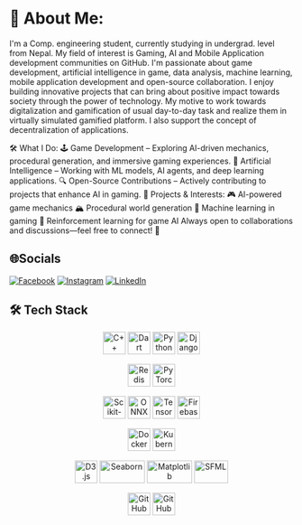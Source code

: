 # 💫 About Me:
I'm a Comp. engineering student, currently studying in undergrad. level from Nepal. My field of interest is Gaming, AI and Mobile Application development communities on GitHub. I'm passionate about game development, artificial intelligence in game, data analysis, machine learning, mobile application development and open-source collaboration. I enjoy building innovative projects that can bring about positive impact towards society through the power of technology. My motive to work towards digitalization and gamification of usual day-to-day task and realize them in virtually simulated gamified platform. I also support the concept of decentralization of applications.

🛠 What I Do:
🕹 Game Development – Exploring AI-driven mechanics, procedural generation, and immersive gaming experiences.
🤖 Artificial Intelligence – Working with ML models, AI agents, and deep learning applications.
🔍 Open-Source Contributions – Actively contributing to projects that enhance AI in gaming.
🚀 Projects & Interests:
🎮 AI-powered game mechanics
🏔 Procedural world generation
🧠 Machine learning in gaming
🎯 Reinforcement learning for game AI
Always open to collaborations and discussions—feel free to connect! 🚀

## 🌐Socials
[![Facebook](https://img.shields.io/badge/Facebook-%231877F2.svg?logo=Facebook&logoColor=white)](https://facebook.com/https://www.facebook.com/profile.php?id=100079472226548) [![Instagram](https://img.shields.io/badge/Instagram-%23E4405F.svg?logo=Instagram&logoColor=white)](https://instagram.com/https://www.instagram.com/kuusall/) [![LinkedIn](https://img.shields.io/badge/LinkedIn-%230077B5.svg?logo=linkedin&logoColor=white)](https://linkedin.com/in/https://www.linkedin.com/in/kushal-micky-83444b21b/) 

## 🛠 Tech Stack

<!-- Row 1 (4 icons) -->
<p align="center">
  <img src="https://cdn.jsdelivr.net/gh/devicons/devicon/icons/cplusplus/cplusplus-original.svg" alt="C++" width="40" height="40"/>
  <img src="https://cdn.jsdelivr.net/gh/devicons/devicon/icons/dart/dart-original.svg" alt="Dart" width="40" height="40"/>
  <img src="https://cdn.jsdelivr.net/gh/devicons/devicon/icons/python/python-original.svg" alt="Python" width="40" height="40"/>
  <img src="https://cdn.jsdelivr.net/gh/devicons/devicon/icons/django/django-plain.svg" alt="Django" width="40" height="40"/>
</p>

<!-- Row 2 (2 icons) -->
<p align="center">
  <img src="https://cdn.jsdelivr.net/gh/devicons/devicon/icons/redis/redis-original.svg" alt="Redis" width="40" height="40"/>
  <img src="https://cdn.jsdelivr.net/gh/devicons/devicon/icons/pytorch/pytorch-original.svg" alt="PyTorch" width="40" height="40"/>
</p>

<!-- Row 3 (4 icons) -->
<p align="center">
  <img src="https://upload.wikimedia.org/wikipedia/commons/0/05/Scikit_learn_logo_small.svg" alt="Scikit-learn" width="40" height="40"/>
  <img src="https://upload.wikimedia.org/wikipedia/commons/1/1a/ONNX_Logo.png" alt="ONNX" width="40" height="40"/>
  <img src="https://cdn.jsdelivr.net/gh/devicons/devicon/icons/tensorflow/tensorflow-original.svg" alt="TensorFlow" width="40" height="40"/>
  <img src="https://cdn.jsdelivr.net/gh/devicons/devicon/icons/firebase/firebase-plain.svg" alt="Firebase" width="40" height="40"/>
</p>

<!-- Row 4 (2 icons) -->
<p align="center">
  <img src="https://cdn.jsdelivr.net/gh/devicons/devicon/icons/docker/docker-original.svg" alt="Docker" width="40" height="40"/>
  <img src="https://cdn.jsdelivr.net/gh/devicons/devicon/icons/kubernetes/kubernetes-plain.svg" alt="Kubernetes" width="40" height="40"/>
</p>

<!-- Row 5 (4 icons) -->
<p align="center">
  <img src="https://cdn.jsdelivr.net/gh/devicons/devicon/icons/d3js/d3js-original.svg" alt="D3.js" width="40" height="40"/>
  <img src="https://seaborn.pydata.org/_static/logo-wide-lightbg.svg" alt="Seaborn" width="80" height="40"/>
  <img src="https://matplotlib.org/stable/_static/logo2_compressed.svg" alt="Matplotlib" width="80" height="40"/>
  <img src="https://www.sfml-dev.org/images/logo.png" alt="SFML" width="60" height="40"/>
</p>

<!-- Row 6 (2 icons) -->
<p align="center">
  <img src="https://cdn.jsdelivr.net/gh/devicons/devicon/icons/github/github-original.svg" alt="GitHub" width="40" height="40"/>
  <img src="https://raw.githubusercontent.com/github/explore/main/topics/github-actions/github-actions.png" alt="GitHub Actions" width="40" height="40"/>
</p>

